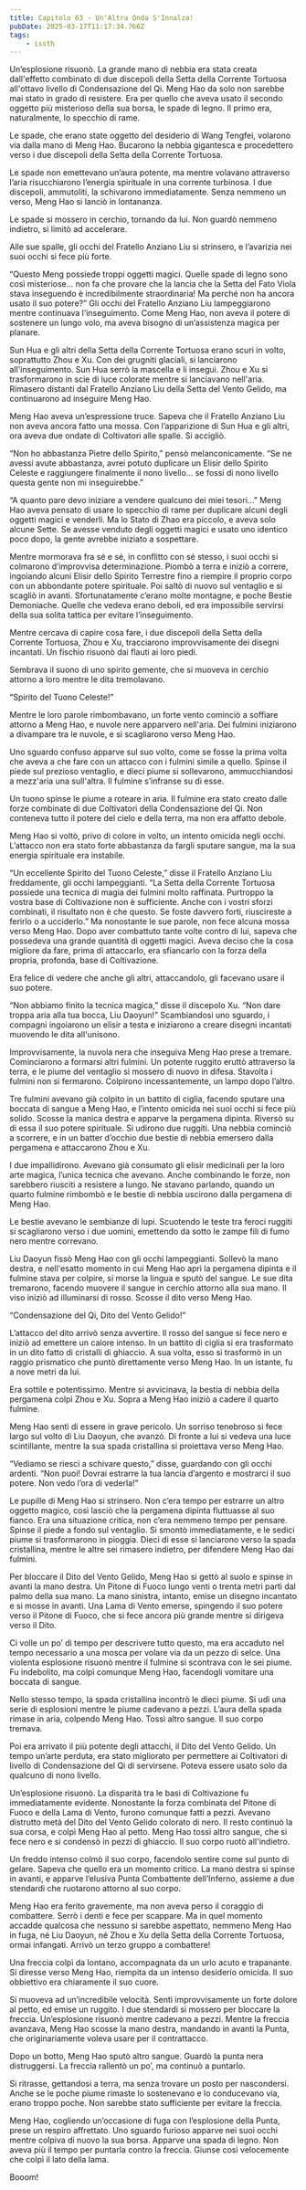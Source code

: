 ```yaml
---
title: Capitolo 63 - Un'Altra Onda S'Innalza!
pubDate: 2025-03-17T11:17:34.766Z
tags:
    - issth
---
```



Un’esplosione risuonò. La grande mano di nebbia era stata creata dall'effetto combinato di due discepoli della Setta della Corrente Tortuosa all'ottavo livello di Condensazione del Qi. Meng Hao da solo non sarebbe mai stato in grado di resistere. Era per quello che aveva usato il secondo oggetto più misterioso della sua borsa, le spade di legno. Il primo era, naturalmente, lo specchio di rame.


Le spade, che erano state oggetto del desiderio di Wang Tengfei, volarono via dalla mano di Meng Hao. Bucarono la nebbia gigantesca e procedettero verso i due discepoli della Setta della Corrente Tortuosa.


Le spade non emettevano un’aura potente, ma mentre volavano attraverso l’aria risucchiarono l’energia spirituale in una corrente turbinosa. I due discepoli, ammutoliti, la schivarono immediatamente. Senza nemmeno un verso, Meng Hao si lanciò in lontananza.


Le spade si mossero in cerchio, tornando da lui. Non guardò nemmeno indietro, si limitò ad accelerare.


Alle sue spalle, gli occhi del Fratello Anziano Liu si strinsero, e l’avarizia nei suoi occhi si fece più forte.


“Questo Meng possiede troppi oggetti magici. Quelle spade di legno sono così misteriose… non fa che provare che la lancia che la Setta del Fato Viola stava inseguendo è incredibilmente straordinaria! Ma perché non ha ancora usato il suo potere?” Gli occhi del Fratello Anziano Liu lampeggiarono mentre continuava l’inseguimento. Come Meng Hao, non aveva il potere di sostenere un lungo volo, ma aveva bisogno di un’assistenza magica per planare.


Sun Hua e gli altri della Setta della Corrente Tortuosa erano scuri in volto, soprattutto Zhou e Xu. Con dei grugniti glaciali, si lanciarono all'inseguimento. Sun Hua serrò la mascella e li inseguì. Zhou e Xu si trasformarono in scie di luce colorate mentre si lanciavano nell'aria. Rimasero distanti dal Fratello Anziano Liu della Setta del Vento Gelido, ma continuarono ad inseguire Meng Hao.


Meng Hao aveva un’espressione truce. Sapeva che il Fratello Anziano Liu non aveva ancora fatto una mossa. Con l’apparizione di Sun Hua e gli altri, ora aveva due ondate di Coltivatori alle spalle. Si accigliò.


“Non ho abbastanza Pietre dello Spirito,” pensò melanconicamente. “Se ne avessi avute abbastanza, avrei potuto duplicare un Elisir dello Spirito Celeste e raggiungere finalmente il nono livello… se fossi di nono livello questa gente non mi inseguirebbe.”


“A quanto pare devo iniziare a vendere qualcuno dei miei tesori…” Meng Hao aveva pensato di usare lo specchio di rame per duplicare alcuni degli oggetti magici e venderli. Ma lo Stato di Zhao era piccolo, e aveva solo alcune Sette. Se avesse venduto degli oggetti magici e usato uno identico poco dopo, la gente avrebbe iniziato a sospettare.


Mentre mormorava fra sé e sé, in conflitto con sé stesso, i suoi occhi si colmarono d’improvvisa determinazione. Piombò a terra e iniziò a correre, ingoiando alcuni Elisir dello Spirito Terrestre fino a riempire il proprio corpo con un abbondante potere spirituale. Poi saltò di nuovo sul ventaglio e si scagliò in avanti. Sfortunatamente c’erano molte montagne, e poche Bestie Demoniache. Quelle che vedeva erano deboli, ed era impossibile servirsi della sua solita tattica per evitare l’inseguimento.


Mentre cercava di capire cosa fare, i due discepoli della Setta della Corrente Tortuosa, Zhou e Xu, tracciarono improvvisamente dei disegni incantati. Un fischio risuonò dai flauti ai loro piedi.


Sembrava il suono di uno spirito gemente, che si muoveva in cerchio attorno a loro mentre le dita tremolavano.


“Spirito del Tuono Celeste!”


Mentre le loro parole rimbombavano, un forte vento cominciò a soffiare attorno a Meng Hao, e nuvole nere apparvero nell'aria. Dei fulmini iniziarono a divampare tra le nuvole, e si scagliarono verso Meng Hao.


Uno sguardo confuso apparve sul suo volto, come se fosse la prima volta che aveva a che fare con un attacco con i fulmini simile a quello. Spinse il piede sul prezioso ventaglio, e dieci piume si sollevarono, ammucchiandosi a mezz'aria una sull'altra. Il fulmine s’infranse su di esse.


Un tuono spinse le piume a roteare in aria. Il fulmine era stato creato dalle forze combinate di due Coltivatori della Condensazione del Qi. Non conteneva tutto il potere del cielo e della terra, ma non era affatto debole.


Meng Hao si voltò, privo di colore in volto, un intento omicida negli occhi. L’attacco non era stato forte abbastanza da fargli sputare sangue, ma la sua energia spirituale era instabile.


“Un eccellente Spirito del Tuono Celeste,” disse il Fratello Anziano Liu freddamente, gli occhi lampeggianti. “La Setta della Corrente Tortuosa possiede una tecnica di magia dei fulmini molto raffinata. Purtroppo la vostra base di Coltivazione non è sufficiente. Anche con i vostri sforzi combinati, il risultato non è che questo. Se foste davvero forti, riuscireste a ferirlo o a ucciderlo.” Ma nonostante le sue parole, non fece alcuna mossa verso Meng Hao. Dopo aver combattuto tante volte contro di lui, sapeva che possedeva una grande quantità di oggetti magici. Aveva deciso che la cosa migliore da fare, prima di attaccarlo, era sfiancarlo con la forza della propria, profonda, base di Coltivazione.


Era felice di vedere che anche gli altri, attaccandolo, gli facevano usare il suo potere.


“Non abbiamo finito la tecnica magica,” disse il discepolo Xu. “Non dare troppa aria alla tua bocca, Liu Daoyun!” Scambiandosi uno sguardo, i compagni ingoiarono un elisir a testa e iniziarono a creare disegni incantati muovendo le dita all'unisono.


Improvvisamente, la nuvola nera che inseguiva Meng Hao prese a tremare. Cominciarono a formarsi altri fulmini. Un potente ruggito eruttò attraverso la terra, e le piume del ventaglio si mossero di nuovo in difesa. Stavolta i fulmini non si fermarono. Colpirono incessantemente, un lampo dopo l’altro.


Tre fulmini avevano già colpito in un battito di ciglia, facendo sputare una boccata di sangue a Meng Hao, e l’intento omicida nei suoi occhi si fece più solido. Scosse la manica destra e apparve la pergamena dipinta. Riversò su di essa il suo potere spirituale. Si udirono due ruggiti. Una nebbia cominciò a scorrere, e in un batter d’occhio due bestie di nebbia emersero dalla pergamena e attaccarono Zhou e Xu.


I due impallidirono. Avevano già consumato gli elisir medicinali per la loro arte magica, l’unica tecnica che avevano. Anche combinando le forze, non sarebbero riusciti a resistere a lungo. Ne stavano parlando, quando un quarto fulmine rimbombò e le bestie di nebbia uscirono dalla pergamena di Meng Hao.


Le bestie avevano le sembianze di lupi. Scuotendo le teste tra feroci ruggiti si scagliarono verso i due uomini, emettendo da sotto le zampe fili di fumo nero mentre correvano.


Liu Daoyun fissò Meng Hao con gli occhi lampeggianti. Sollevò la mano destra, e nell'esatto momento in cui Meng Hao aprì la pergamena dipinta e il fulmine stava per colpire, si morse la lingua e sputò del sangue. Le sue dita tremarono, facendo muovere il sangue in cerchio attorno alla sua mano. Il viso iniziò ad illuminarsi di rosso. Scosse il dito verso Meng Hao.


“Condensazione del Qi, Dito del Vento Gelido!”


L’attacco del dito arrivò senza avvertire. Il rosso del sangue si fece nero e iniziò ad emettere un calore intenso. In un battito di ciglia si era trasformato in un dito fatto di cristalli di ghiaccio. A sua volta, esso si trasformò in un raggio prismatico che puntò direttamente verso Meng Hao. In un istante, fu a nove metri da lui.


Era sottile e potentissimo. Mentre si avvicinava, la bestia di nebbia della pergamena colpì Zhou e Xu. Sopra a Meng Hao iniziò a cadere il quarto fulmine.


Meng Hao sentì di essere in grave pericolo. Un sorriso tenebroso si fece largo sul volto di Liu Daoyun, che avanzò. Di fronte a lui si vedeva una luce scintillante, mentre la sua spada cristallina si proiettava verso Meng Hao.


“Vediamo se riesci a schivare questo,” disse, guardando con gli occhi ardenti. “Non puoi! Dovrai estrarre la tua lancia d’argento e mostrarci il suo potere. Non vedo l’ora di vederla!”


Le pupille di Meng Hao si strinsero. Non c’era tempo per estrarre un altro oggetto magico, così lasciò che la pergamena dipinta fluttuasse al suo fianco. Era una situazione critica, non c’era nemmeno tempo per pensare. Spinse il piede a fondo sul ventaglio. Si smontò immediatamente, e le sedici piume si trasformarono in pioggia. Dieci di esse si lanciarono verso la spada cristallina, mentre le altre sei rimasero indietro, per difendere Meng Hao dai fulmini.


Per bloccare il Dito del Vento Gelido, Meng Hao si gettò al suolo e spinse in avanti la mano destra. Un Pitone di Fuoco lungo venti o trenta metri partì dal palmo della sua mano. La mano sinistra, intanto, emise un disegno incantato e si mosse in avanti. Una Lama di Vento emerse, spingendo il suo potere verso il Pitone di Fuoco, che si fece ancora più grande mentre si dirigeva verso il Dito.


Ci volle un po’ di tempo per descrivere tutto questo, ma era accaduto nel tempo necessario a una mosca per volare via da un pezzo di selce. Una violenta esplosione risuonò mentre il fulmine si scontrava con le sei piume. Fu indebolito, ma colpì comunque Meng Hao, facendogli vomitare una boccata di sangue.


Nello stesso tempo, la spada cristallina incontrò le dieci piume. Si udì una serie di esplosioni mentre le piume cadevano a pezzi. L’aura della spada rimase in aria, colpendo Meng Hao. Tossì altro sangue. Il suo corpo tremava.


Poi era arrivato il più potente degli attacchi, il Dito del Vento Gelido. Un tempo un’arte perduta, era stato migliorato per permettere ai Coltivatori di livello di Condensazione del Qi di servirsene. Poteva essere usato solo da qualcuno di nono livello.


Un’esplosione risuonò. La disparità tra le basi di Coltivazione fu immediatamente evidente. Nonostante la forza combinata del Pitone di Fuoco e della Lama di Vento, furono comunque fatti a pezzi. Avevano distrutto metà del Dito del Vento Gelido colorato di nero. Il resto continuò la sua corsa, e colpì Meng Hao al petto. Meng Hao tossì altro sangue, che si fece nero e si condensò in pezzi di ghiaccio. Il suo corpo ruotò all'indietro.


Un freddo intenso colmò il suo corpo, facendolo sentire come sul punto di gelare. Sapeva che quello era un momento critico. La mano destra si spinse in avanti, e apparve l’elusiva Punta Combattente dell’Inferno, assieme a due stendardi che ruotarono attorno al suo corpo.


Meng Hao era ferito gravemente, ma non aveva perso il coraggio di combattere. Serrò i denti e fece per scappare. Ma in quel momento accadde qualcosa che nessuno si sarebbe aspettato, nemmeno Meng Hao in fuga, né Liu Daoyun, né Zhou e Xu della Setta della Corrente Tortuosa, ormai infangati. Arrivò un terzo gruppo a combattere!


Una freccia colpì da lontano, accompagnata da un urlo acuto e trapanante. Si diresse verso Meng Hao, riempita da un intenso desiderio omicida. Il suo obbiettivo era chiaramente il suo cuore.


Si muoveva ad un’incredibile velocità. Sentì improvvisamente un forte dolore al petto, ed emise un ruggito. I due stendardi si mossero per bloccare la freccia. Un’esplosione risuonò mentre cadevano a pezzi. Mentre la freccia avanzava, Meng Hao scosse la mano destra, mandando in avanti la Punta, che originariamente voleva usare per il contrattacco.


Dopo un botto, Meng Hao sputò altro sangue. Guardò la punta nera distruggersi. La freccia rallentò un po’, ma continuò a puntarlo.


Si ritrasse, gettandosi a terra, ma senza trovare un posto per nascondersi. Anche se le poche piume rimaste lo sostenevano e lo conducevano via, erano troppo poche. Non sarebbe stato sufficiente per evitare la freccia.


Meng Hao, cogliendo un’occasione di fuga con l’esplosione della Punta, prese un respiro affrettato. Uno sguardo furioso apparve nei suoi occhi mentre colpiva di nuovo la sua borsa. Apparve una spada di legno. Non aveva più il tempo per puntarla contro la freccia. Giunse così velocemente che colpì il lato della lama.


Booom!
                                


                                



